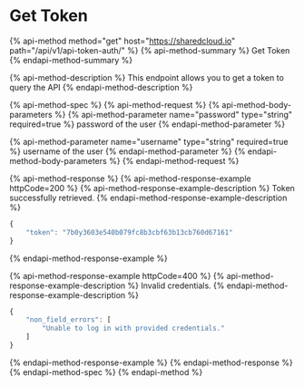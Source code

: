 # Get Token

{% api-method method="get" host="https://sharedcloud.io" path="/api/v1/api-token-auth/" %}
{% api-method-summary %}
Get Token
{% endapi-method-summary %}

{% api-method-description %}
This endpoint allows you to get a token to query the API
{% endapi-method-description %}

{% api-method-spec %}
{% api-method-request %}
{% api-method-body-parameters %}
{% api-method-parameter name="password" type="string" required=true %}
password of the user
{% endapi-method-parameter %}

{% api-method-parameter name="username" type="string" required=true %}
username of the user
{% endapi-method-parameter %}
{% endapi-method-body-parameters %}
{% endapi-method-request %}

{% api-method-response %}
{% api-method-response-example httpCode=200 %}
{% api-method-response-example-description %}
Token successfully retrieved.
{% endapi-method-response-example-description %}

```javascript
{
    "token": "7b0y3603e540b079fc8b3cbf63b13cb760d67161"
}
```
{% endapi-method-response-example %}

{% api-method-response-example httpCode=400 %}
{% api-method-response-example-description %}
Invalid credentials.
{% endapi-method-response-example-description %}

```javascript
{
    "non_field_errors": [
        "Unable to log in with provided credentials."
    ]
}
```
{% endapi-method-response-example %}
{% endapi-method-response %}
{% endapi-method-spec %}
{% endapi-method %}



